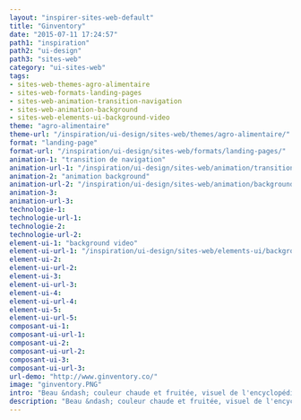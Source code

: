 ```yaml
---
layout: "inspirer-sites-web-default"
title: "Ginventory"
date: "2015-07-11 17:24:57"
path1: "inspiration"
path2: "ui-design"
path3: "sites-web"
category: "ui-sites-web"
tags:
- sites-web-themes-agro-alimentaire
- sites-web-formats-landing-pages
- sites-web-animation-transition-navigation
- sites-web-animation-background
- sites-web-elements-ui-background-video
theme: "agro-alimentaire"
theme-url: "/inspiration/ui-design/sites-web/themes/agro-alimentaire/"
format: "landing-page"
format-url: "/inspiration/ui-design/sites-web/formats/landing-pages/"
animation-1: "transition de navigation"
animation-url-1: "/inspiration/ui-design/sites-web/animation/transition-navigation/"
animation-2: "animation background"
animation-url-2: "/inspiration/ui-design/sites-web/animation/background/"
animation-3:
animation-url-3:
technologie-1:
technologie-url-1:
technologie-2:
technologie-url-2:
element-ui-1: "background video"
element-ui-url-1: "/inspiration/ui-design/sites-web/elements-ui/background-video/"
element-ui-2:
element-ui-url-2:
element-ui-3:
element-ui-url-3:
element-ui-4:
element-ui-url-4:
element-ui-5:
element-ui-url-5:
composant-ui-1:
composant-ui-url-1:
composant-ui-2:
composant-ui-url-2:
composant-ui-3:
composant-ui-url-3:
url-demo: "http://www.ginventory.co/"
image: "ginventory.PNG"
intro: "Beau &ndash; couleur chaude et fruitée, visuel de l'encyclopédie Diderot, transitions de navigation comme on les aime."
description: "Beau &ndash; couleur chaude et fruitée, visuel de l'encyclopédie Diderot, transitions de navigation comme on les aime"
---
```

